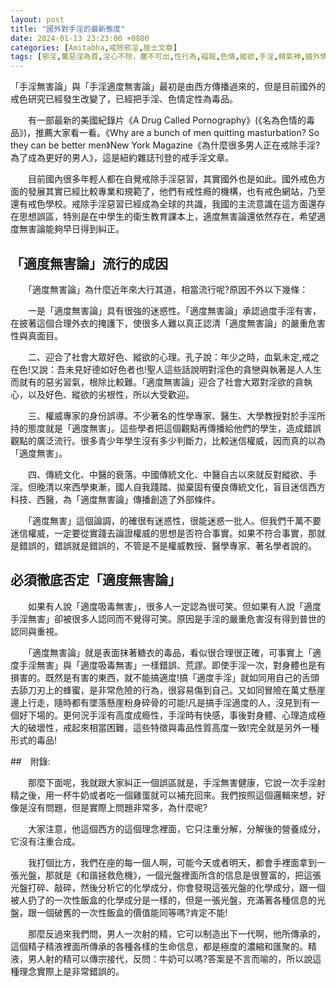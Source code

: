 ```yaml
---
layout: post
title: "國外對手淫的最新態度"
date: 2024-01-13 23:23:00 +0800
categories: [Amitabha,戒除邪淫,居士文章]
tags: [邪淫,萬惡淫為首,淫心不除，塵不可出,性行為,福報,色情,縱欲,手淫,精氣神,婚外情,梵行,因果,阿賴耶識,因果]
---
```


「手淫無害論」與「手淫適度無害論」最初是由西方傳播過來的，但是目前國外的戒色研究已經發生改變了，已經把手淫、色情定性為毒品。        

　　有一部最新的美國紀錄片《A Drug Called Pornography》(《名為色情的毒品》)，推薦大家看一看。《Why are a bunch of men quitting masturbation? So they can be better men》New York Magazine《為什麼很多男人正在戒除手淫?為了成為更好的男人》，這是紐約雜誌刊登的戒手淫文章。      

　　目前國內很多年輕人都在自覺戒除手淫惡習，其實國外也是如此。國外戒色方面的發展其實已經比較專業和規範了，他們有戒性瘾的機構，也有戒色網站，乃至還有戒色學校。戒除手淫惡習已經成為全球的共識，我國的主流意識在這方面還存在思想誤區，特別是在中學生的衛生教育課本上，適度無害論還依然存在，希望適度無害論能夠早日得到糾正。      

## 「適度無害論」流行的成因        

　　「適度無害論」為什麼近年來大行其道，相當流行呢?原因不外以下幾條：       

　　一是「適度無害論」具有很強的迷惑性。「適度無害論」承認過度手淫有害，在披著這個合理外衣的掩護下，使很多人難以真正認清「適度無害論」的嚴重危害性與真面目。        

　　二、迎合了社會大眾好色、縱欲的心理。孔子說：年少之時，血氣未定,戒之在色!又說：吾未見好德如好色者也!聖人這些話說明對淫色的貪戀與執著是人人生而就有的惡劣習氣，根除比較難。「適度無害論」迎合了社會大眾對淫欲的貪執心，以及好色、縱欲的劣根性，所以大受歡迎。     

　　三、權威專家的身份誤導。不少著名的性學專家、醫生、大學教授對於手淫所持的態度就是「適度無害」。這些學者把這個觀點再傳播給他們的學生，造成錯誤觀點的廣泛流行。很多青少年學生沒有多少判斷力，比較迷信權威，因而真的以為「適度無害」。      

　　四、傳統文化、中醫的衰落。中國傳統文化、中醫自古以來就反對縱欲、手淫。但晚清以來西學東漸，國人自我踐踏、拋棄固有優良傳統文化，盲目迷信西方科技、西醫，為「適度無害論」傳播創造了外部條件。        

　　「適度無害」這個論調，的確很有迷惑性，很能迷惑一批人。但我們千萬不要迷信權威，一定要從實踐去論證權威的思想是否符合事實。如果不符合事實，那就是錯誤的，錯誤就是錯誤的，不管是不是權威教授、醫學專家、著名學者說的。      

## 必須徹底否定「適度無害論」

　　如果有人說「適度吸毒無害」，很多人一定認為很可笑。但如果有人說「適度手淫無害」卻被很多人認同而不覺得可笑。原因是手淫的嚴重危害沒有得到普世的認同與重視。        

　　「適度無害論」就是表面抹著糖衣的毒品，看似很合理很正確，可事實上「適度手淫無害」與「適度吸毒無害」一樣錯誤、荒謬。即使手淫一次，對身體也是有損害的。既然是有害的東西，就不能搞適度!搞「適度手淫」就如同用自己的舌頭去舔刀刃上的蜂蜜，是非常危險的行為，很容易傷到自己。又如同冒險在萬丈懸崖邊上行走，隨時都有墜落懸崖粉身碎骨的可能!凡是搞手淫適度的人，沒見到有一個好下場的。更何況手淫有高度成瘾性，手淫時有快感，事後對身體、心理造成極大的破壞性，戒起來相當困難，這些特徵與毒品性質高度一致!完全就是另外一種形式的毒品!

##　附錄:

　　那麼下面呢，我就跟大家糾正一個誤區就是，手淫無害健康，它說一次手淫射精之後，用一杯牛奶或者吃一個雞蛋就可以補充回來。我們按照這個邏輯來想，好像是沒有問題，但是實際上問題非常多，為什麼呢?       

　　大家注意，他這個西方的這個理念裡面，它只注重分解，分解後的營養成分，它沒有注重合成。        

　　我打個比方，我們在座的每一個人啊，可能今天或者明天，都會手裡面拿到一張光盤，那就是《和諧拯救危機》，一個光盤裡面所含的信息是很豐富的，把這張光盤打碎、敲碎，然後分析它的化學成分，你會發現這張光盤的化學成分，跟一個被人扔了的一次性飯盒的化學成分是一樣的，但是一張光盤，充滿著各種信息的光盤，跟一個破舊的一次性飯盒的價值能同等嗎?肯定不能!      

　　那麼反過來我們問，男人一次射的精，它可以制造出下一代啊，他所傳承的，這個精子精液裡面所傳承的各種各樣的生命信息，都是極度的濃縮和匯聚的。精液，男人射的精可以傳宗接代，反問：牛奶可以嗎?答案是不言而喻的，所以說這種理念實際上是非常錯誤的。